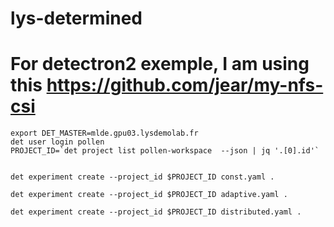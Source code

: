 # lys-determined

# For detectron2 exemple, I am using this  https://github.com/jear/my-nfs-csi  
  
```
export DET_MASTER=mlde.gpu03.lysdemolab.fr
det user login pollen
PROJECT_ID=`det project list pollen-workspace  --json | jq '.[0].id'`


det experiment create --project_id $PROJECT_ID const.yaml .

det experiment create --project_id $PROJECT_ID adaptive.yaml .

det experiment create --project_id $PROJECT_ID distributed.yaml .
```
